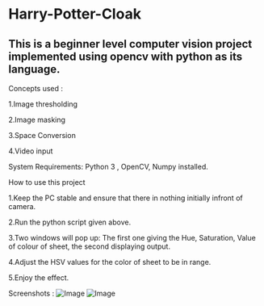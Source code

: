 # Harry-Potter-Cloak

## This is a beginner level computer vision project implemented using opencv with python as its language.

Concepts used :

1.Image thresholding

2.Image masking

3.Space Conversion

4.Video input

System Requirements: Python 3 , OpenCV, Numpy installed.

How to use this project

1.Keep the PC stable and ensure that there in nothing initially infront of camera.

2.Run the python script given above.

3.Two windows will pop up: The first one giving the Hue, Saturation, Value of colour of sheet, the second displaying output.

4.Adjust the HSV values for the color of sheet to be in range.

5.Enjoy the effect.


Screenshots :
![Image](https://github.com/user-attachments/assets/fb42adba-f1d5-4636-a8ed-cd48f46f370a) ![Image](https://github.com/user-attachments/assets/89ead984-45d5-4547-a5ad-e15b498d778e)
